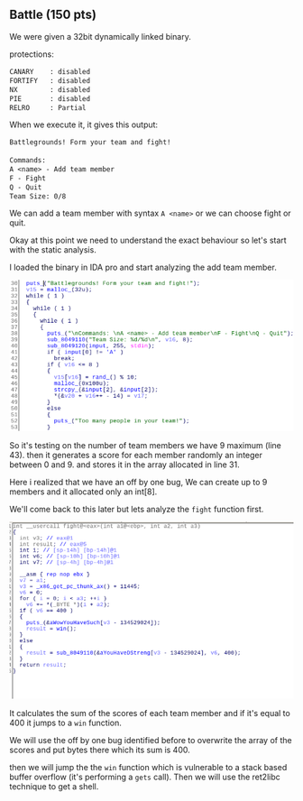 ## Battle (150 pts)

We were given a 32bit dynamically linked binary.

protections:

```
CANARY    : disabled
FORTIFY   : disabled
NX        : disabled
PIE       : disabled
RELRO     : Partial
```
When we execute it, it gives this output:

```
Battlegrounds! Form your team and fight!

Commands: 
A <name> - Add team member
F - Fight
Q - Quit
Team Size: 0/8
```
We can add a team member with syntax ```A <name>``` or we can choose fight or quit.

Okay at this point we need to understand the exact behaviour so let's start with the static analysis.

I loaded the binary in IDA pro and start analyzing the add team member.

![alt text](ida1.png)

So it's testing on the number of team members we have 9 maximum (line 43). then it generates a score for each member randomly an integer between 0 and 9. and stores it in the array allocated in line 31.

Here i realized that we have an off by one bug, We can create up to 9 members and it allocated only an int[8].

We'll come back to this later but lets analyze the ```fight``` function first.

![alt text1](ida2.png)

It calculates the sum of the scores of each team member and if it's equal to 400 it jumps to a ```win``` function.

We will use the off by one bug identified before to overwrite the array of the scores and put bytes there which its sum is 400.

then we will jump the the ```win``` function which is vulnerable to a stack based buffer overflow (it's performing a ```gets``` call). Then we will use the ret2libc technique to get a shell.
